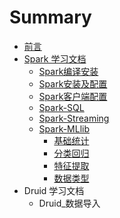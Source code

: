 # Summary

* [前言](README.md)
* [Spark 学习文档](Document_Spark/README.md)
    * [Spark编译安装](Document_Spark/Document_spark编译安装.md)
    * [Spark安装及配置](Document_Spark/Document_spark安装及配置.md)
    * [Spark客户端配置](Document_Spark/Document_spark客户端配置.md)
    * [Spark-SQL](Document_Spark/Document_spark_SQL学习笔记.md)
    * [Spark-Streaming](Document_Spark/Document_Spark_Stream学习笔记.md)
    * [Spark-MLlib](Document_Spark/Document_Spark_MLlib/README.md)
        * [基础统计](Document_Spark/Document_Spark_MLlib/Document_Spark_MLLib学习笔记-基础统计.md)
        * [分类回归](Document_Spark/Document_Spark_MLlib/Document_Spark_MLLib学习笔记-分类和回归.md)
        * [特征提取](Document_Spark/Document_Spark_MLlib/Document_Spark_MLLib学习笔记-特征提取.md)
        * [数据类型](Document_Spark/Document_Spark_MLlib/Document_Spark_MLLib学习笔记-数据类型.md)
* Druid 学习文档
    * Druid\_数据导入

